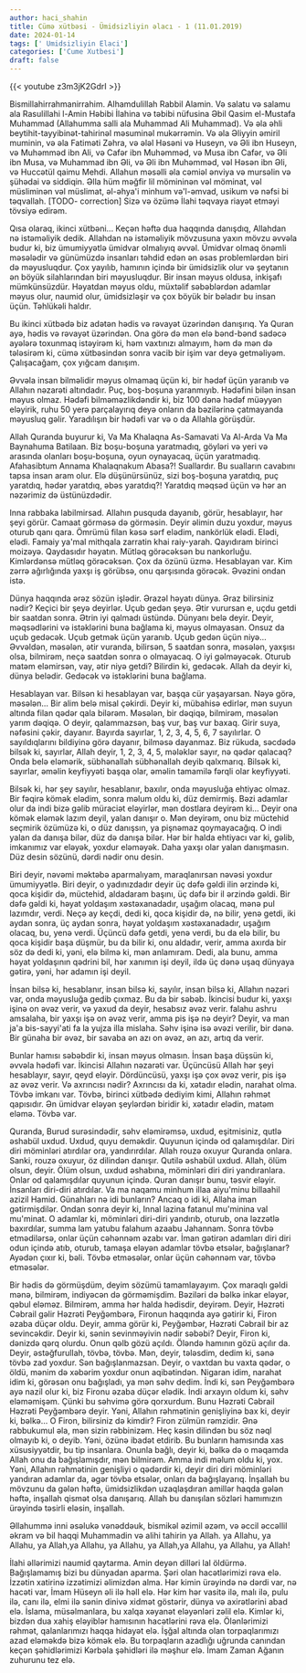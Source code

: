 ```yaml
---
author: haci_shahin
title: Cümə xütbəsi - Ümidsizliyin əlacı - 1 (11.01.2019)
date: 2024-01-14
tags: [' Umidsizliyin Elaci']
categories: ['Cume Xutbesi']
draft: false
---
```

{{< youtube z3m3jK2GdrI >}}

Bismillahirrahmanirrahim. Alhamdulillah Rabbil Alamin. Və salatu və salamu ala Rasulillahi l-Amin Həbibi İlahina və təbibi nüfusina Əbil Qasim el-Mustafa Muhammad (Allahumma salli ala Muhammad Ali Muhammad). Və əla əhli beytihit-tayyibinət-tahirinəl məsuminəl mukərrəmin. Və əla Əliyyin əmiril muminin, və əla Fatiməti Zəhra, və ələl Həsəni və Huseyn, və Əli ibn Huseyn, və Muhəmməd ibn Ali, və Cafər ibn Muhəmməd, və Musa ibn Cafər, və Əli ibn Musa, və Muhammad ibn Əli, və Əli ibn Muhəmməd, vəl Həsən ibn Əli, və Huccətül qaimu Mehdi. Allahun məsəlli əla cəmiəl ənviya və mursəlin və şühədai və siddiqin. Əlla hüm məğfir lil mömininən vəl möminat, vəl müsliminən vəl müslimat, əl-əhya'i minhum və'l-əmvad, usikum və nəfsi bi təqvallah. [TODO- correction]
Sizə və özümə İlahi təqvaya riayət etməyi tövsiyə edirəm. 

Qısa olaraq, ikinci xütbəni... Keçən həftə dua haqqında danışdıq, Allahdan nə istəməliyik dedik. Allahdan nə istəməliyik mövzusuna yaxın mövzu əvvəla budur ki, biz ümumiyyətlə ümidvar olmalıyıq əvvəl. Ümidvar olmaq önəmli məsələdir və günümüzdə insanları təhdid edən ən əsas problemlərdən biri də məyusluqdur. Çox yayılıb, hamının içində bir ümidsizlik olur və şeytanın ən böyük silahlarından biri məyusluqdur. Bir insan məyus oldusa, inkişafı mümkünsüzdür. Həyatdan məyus oldu, müxtəlif səbəblərdən adamlar məyus olur, naumid olur, ümidsizləşir və çox böyük bir bəladır bu insan üçün. Təhlükəli haldır. 

Bu ikinci xütbədə biz adətən hədis və rəvayət üzərindən danışırıq. Ya Quran ayə, hədis və rəvayət üzərindən. Ona görə də mən elə bənd-bənd sadəcə ayələrə toxunmaq istəyirəm ki, həm vaxtınızı almayım, həm də mən də tələsirəm ki, cümə xütbəsindən sonra vacib bir işim var deyə getməliyəm. Çalışacağam, çox yığcam danışım. 

Əvvəla insan bilməlidir məyus olmamaq üçün ki, bir hədəf üçün yaranıb və Allahın nəzarəti altındadır. Puç, boş-boşuna yaranmıyıb. Hədəfini bilən insan məyus olmaz. Hədəfi bilməməzlikdəndir ki, biz 100 dənə hədəf müəyyən eləyirik, ruhu 50 yerə parçalayırıq deyə onların da bəzilərinə çatmayanda məyusluq gəlir. Yaradılışın bir hədəfi var və o da Allahla görüşdür. 

Allah Quranda buyurur ki, Va Ma Khalaqna As-Samavati Va Al-Arda Va Ma Baynahuma Batilaan. Biz boşu-boşuna yaratmadıq, göyləri və yeri və arasında olanları boşu-boşuna, oyun oynayacaq, üçün yaratmadıq. Afahasibtum Annama Khalaqnakum Abasa?! Suallardır. Bu sualların cavabını tapsa insan aram olur. Elə düşünürsünüz, sizi boş-boşuna yaratdıq, puç yaratdıq, hədər yaratdıq, əbəs yaratdıq?! Yaratdıq məqsəd üçün və hər an nəzərimiz də üstünüzdədir. 

Inna rabbaka labilmirsad. Allahın pusquda dayanıb, görür, hesablayır, hər şeyi görür. Camaat görməsə də görməsin. Deyir əlimin duzu yoxdur, məyus oturub qanı qara. Ömrümü filan kəsə sərf elədim, nankörlük elədi. Elədi, elədi. Famaiy ya'mal mithqala zarratin khai raiy-yarah. Qayıdıram birinci moizəyə. Qaydasıdır həyatın. Mütləq görəcəksən bu nankorluğu. Kimlərdənsə mütləq görəcəksən. Çox da özünü üzmə. Hesablayan var. Kim zərrə ağırlığında yaxşı iş görübsə, onu qarşısında görəcək. Əvəzini ondan istə. 

Dünya haqqında ərəz sözün işlədir. Ərazəl həyatı dünya. Əraz bilirsiniz nədir? Keçici bir şeyə deyirlər. Uçub gedən şeyə. Ətir vurursan e, uçdu getdi bir saatdan sonra. Ətrin iyi qalmadı üstündə. Dünyanı belə deyir. Deyir, məqsədlərini və istəklərini buna bağlama ki, məyus olmayasan. Onsuz da uçub gedəcək. Uçub getmək üçün yaranıb. Uçub gedən üçün niyə... Əvvəldən, məsələn, ətir vuranda, bilirsən, 5 saatdan sonra, məsələn, yaxşısı olsa, bilmirəm, neçə saatdən sonra o olmayacaq. O iyi gəlməyəcək. Oturub matəm eləmirsən, vay, ətir niyə getdi? Bilirdin ki, gedəcək. Allah da deyir ki, dünya belədir. Gedəcək və istəklərini buna bağlama. 

Hesablayan var. Bilsən ki hesablayan var, başqa cür yaşayarsan. Nəyə görə, məsələn... Bir alim belə misal çəkirdi. Deyir ki, mübahisə edirlər, mən suyun altında filan qədər qala bilərəm. Məsələn, bir dəqiqə, bilmirəm, məsələn yarım dəqiqə. O deyir, qalammazsən, baş vur, baş vur baxaq. Girir suya, nəfəsini çəkir, dayanır. Bayırda sayırlar, 1, 2, 3, 4, 5, 6, 7 sayılırlar. O sayıldıqlarını bildiyinə görə dayanır, bilməsə dayanmaz. Biz rükuda, səcdədə bilsək ki, sayırlar, Allah deyir, 1, 2, 3, 4, 5, mələklər sayır, nə qədər qalacaq? Onda belə eləmərik, sübhənallah sübhənallah deyib qalxmarıq. Bilsək ki, sayırlar, əməlin keyfiyyəti başqa olar, əməlin tamamilə fərqli olar keyfiyyəti. 

Bilsək ki, hər şey sayılır, hesablanır, baxılır, onda məyusluğa ehtiyac olmaz. Bir fəqirə kömək elədim, sonra məlum oldu ki, düz demirmiş. Bəzi adamlar olur da indi bizə gəlib müraciət eləyirlər, mən dostlara deyirəm ki... Deyir ona kömək eləmək lazım  deyil, yalan danışır o. Mən deyirəm, onu biz müctehid seçmirik özümüzə ki, o düz danışsın, ya pişnəmaz qoymayacağıq. O indi yalan da danışa bilər, düz də danışa bilər. Hər bir halda ehtiyacı var ki, gəlib, imkanımız var eləyək, yoxdur eləməyək. Daha yaxşı olar yalan danışmasın. Düz desin sözünü, dərdi nədir onu desin. 

Biri deyir, nəvəmi məktəbə aparmalıyam, maraqlanırsan nəvəsi yoxdur ümumiyyətlə. Biri deyir, o yadınızdadır deyir üç dəfə gəldi ilin ərzində ki, qoca kişidir də, müctehid, aldadaram başını, üç dəfə bir il ərzində gəldi. Bir dəfə gəldi ki, həyat yoldaşım xəstəxanadadır, uşağım olacaq, mənə pul lazımdır, verdi. Neçə ay keçdi, dedi ki, qoca kişidir də, nə bilir, yenə getdi, iki aydan sonra, üç aydan sonra, həyat yoldaşım xəstəxanadadır, uşağım olacaq, bu, yenə verdi. Üçüncü dəfə getdi, yenə verdi, bu da elə bilir, bu qoca kişidir başa düşmür, bu da bilir ki, onu aldadır, verir, amma axırda bir söz də dedi ki, yəni, elə bilmə ki, mən anlamıram. Dedi, ala bunu, amma həyat yoldaşının qədrini bil, hər xanımın işi deyil, ildə üç dənə uşaq dünyaya gətirə, yəni, hər adamın işi deyil. 

İnsan bilsə ki, hesablanır, insan bilsə ki, sayılır, insan bilsə ki, Allahın nəzəri var, onda məyusluğa gedib çıxmaz. Bu da bir səbəb. İkincisi budur ki, yaxşı işinə on əvəz verir, və yaxud da deyir, hesabsız əvəz verir. falahu ashru amsalaha, bir yaxşı işə on əvəz verir, amma pis işə nə deyir? Deyir, va man ja'a bis-sayyi'ati fa la yujza illa mislaha. Səhv işinə isə əvəzi verilir, bir dənə. Bir günaha bir əvəz, bir savaba ən azı on əvəz, ən azı, artıq da verir. 

Bunlar hamısı səbəbdir ki, insan məyus olmasın. İnsan başa düşsün ki, əvvəla hədəfi var. İkincisi Allahın nəzarəti var. Üçüncüsü Allah hər şeyi hesablayır, sayır, qeyd eləyir. Dördüncüsü, yaxşı işə çox əvəz verir, pis işə az əvəz verir. Və axrıncısı nədir? Axrıncısı da ki, xətadır elədin, narahat olma. Tövbə imkanı var. Tövbə, birinci xütbədə dediyim kimi, Allahın rəhmət qapısıdır. Ən ümidvar eləyən şeylərdən biridir ki, xətadır elədin, matəm eləmə. Tövbə var. 

Quranda, Burud surəsindədir, səhv eləmirəmsə, uxdud, eşitmisiniz, qutlə əshabül uxdud. Uxdud, quyu deməkdir. Quyunun içində od qalamışdılar. Diri diri möminləri atırdılar ora, yandırırdılar. Allah rouzə oxuyur Quranda onlara. Sanki, rouzə oxuyur, öz dilindən danışır. Qutilə əshabül uxdud. Allah, ölüm olsun, deyir. Ölüm olsun, uxdud əshabına, möminləri diri diri yandıranlara. Onlar od qalamışdılar quyunun içində. Quran danışır bunu, təsvir eləyir. İnsanları diri-diri atırdılar. Va ma naqamu minhum illaa aiyu'minu billaahil azizil Hamid. Günahları nə idi bunların? Ancaq o idi ki, Allaha iman gətirmişdilər. Ondan sonra deyir ki, Innal lazina fatanul mu'minina val mu'minat. O adamlar ki, möminləri diri-diri yandırıb, oturub, ona ləzzətlə baxırdılar, summa lam yatubu falahum azaabu Jahannam. Sonra tövbə etmədilərsə, onlar üçün cəhənnəm əzabı var. İman gətirən adamları diri diri odun içində atıb, oturub, tamaşa eləyən adamlar tövbə etsələr, bağışlanar? Ayədən çıxır ki, bəli. Tövbə etməsələr, onlar üçün cəhənnəm var, tövbə etməsələr. 

Bir hədis də görmüşdüm, deyim sözümü tamamlayayım. Çox maraqlı gəldi mənə, bilmirəm, indiyəcən də görməmişdim. Bəziləri də bəlkə inkar eləyər, qəbul eləməz. Bilmirəm, amma hər halda hədisdir, deyirəm. Deyir, Həzrəti Cəbrail gəlir Həzrəti Peyğəmbərə, Fironun haqqında ayə gətirir ki, Firon əzaba düçər oldu. Deyir, amma görür ki, Peyğəmbər, Həzrəti Cəbrail bir az sevincəkdir. Deyir ki, sənin sevinməyivin nədir səbəbi? Deyir, Firon ki, dənizdə qərq olurdu. Onun qəlb gözü açıldı. Öləndə hamının gözü açılır da. Deyir, əstəğfurullah, tövbə, tövbə. Mən, deyir, tələsdim, dedim ki, sənə tövbə zad yoxdur. Sən bağışlanmazsan. Deyir, o vaxtdan bu vaxta qədər, o öldü, mənim də xəbərim yoxdur onun aqibətindən. Nigaran idim, narahat idim ki, görəsən onu bağışladı, ya mən səhv dedim. İndi ki, sən Peyğəmbərə ayə nazil olur ki, biz Fironu əzaba düçər elədik. İndi arxayın oldum ki, səhv eləməmişəm. Çünki bu səhvimə görə qorxurdum. Bunu Həzrəti Cəbrail Həzrəti Peyğəmbərə deyir. Yəni, Allahın rəhmətinin genişliyinə bax ki, deyir ki, bəlkə... O Firon, bilirsiniz də kimdir? Firon zülmün rəmzidir. Ənə rabbukumul əla, mən sizin rəbbinizəm. Heç kəsin dilindən bu söz nəql olmayıb ki, o deyib. Yəni, özünə ibadət etdirib. Bu bunların hamısında xas xüsusiyyətdir, bu tip insanlara. Onunla bağlı, deyir ki, bəlkə də o məqamda Allah onu da bağışlamışdır, mən bilmirəm. Amma indi məlum oldu ki, yox. Yəni, Allahın rəhmətinin genişliyi o qədərdir ki, deyir diri diri möminləri yandıran adamlar da, əgər tövbə etsələr, onları da bağışlayarıq. İnşallah bu mövzunu da gələn həftə, ümidsizlikdən uzaqlaşdıran amillər haqda gələn həftə, inşallah qismət olsa danışarıq. Allah bu danışılan sözləri hamımızın ürəyində təsirli eləsin, inşallah. 

Əllahummə inni əsəlukə vənəddəuk, bismikəl əzimil əzəm, və əccil əccəllil əkram və bil haqqi Muhammadin və alihi tahirin ya Allah. ya Allahu, ya Allahu, ya Allah,ya Allahu, ya Allahu, ya Allah,ya Allahu, ya Allahu, ya Allah! 

İlahi əllərimizi naumid qaytarma. 
Amin deyən dilləri lal öldürmə. 
Bağışlamamış bizi bu dünyadan aparma. 
Şəri olan hacətlərimizi rəva elə. 
İzzətin xatirinə izzətimizi əlimizdən alma. 
Hər kimin ürəyində nə dərdi var, nə hacəti var, İmam Hüseyn əli ilə həll elə. 
Hər kim hər vasitə ilə, malı ilə, pulu ilə, canı ilə, elmi ilə sənin dinivə xidmət göstərir, dünya və axirətlərini abad elə. 
İslama, müsəlmanlara, bu xalqa xəyanət eləyənləri zəlil elə. 
Kimlər ki, bizdən dua xahiş eləyiblər hamısının hacətlərini rəva elə. 
Ölənlərimizi rəhmət, qalanlarımızı haqqa hidayət elə.
İşğal altında olan torpaqlarımızı azad eləməkdə bizə kömək elə. 
Bu torpaqların azadlığı uğrunda canından keçən şəhidlərimizi Kərbəla şəhidləri ilə məşhur elə. 
İmam Zaman Ağanın zuhurunu tez elə.